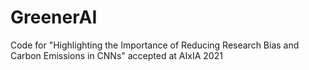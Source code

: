 # GreenerAI
Code for "Highlighting the Importance of Reducing Research Bias and Carbon Emissions in CNNs" accepted at AIxIA 2021
